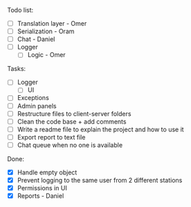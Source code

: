 Todo list:
- [ ] Translation layer - Omer
- [ ] Serialization - Oram
- [ ] Chat - Daniel
- [ ] Logger
    - [ ] Logic - Omer

Tasks:
- [ ] Logger
    - [ ] UI
- [ ] Exceptions
- [ ] Admin panels
- [ ] Restructure files to client-server folders
- [ ] Clean the code base + add comments
- [ ] Write a readme file to explain the project and how to use it
- [ ] Export report to text file
- [ ] Chat queue when no one is available

Done:
- [x] Handle empty object
- [x] Prevent logging to the same user from 2 different stations
- [x] Permissions in UI 
- [x] Reports - Daniel
